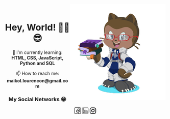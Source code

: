 <img src="https://github.com/MaikolSantos/image/blob/main/octocat-left-student.png" align="right">
<br>
<h1 align="center"> Hey, World! ✌🏾😎 </h1>

<p align="center"> 🌱 I’m currently learning: <strong>HTML, CSS, JavaScript, Python and SQL</strong></p>

<p align="center"> 📫 How to reach me: <strong>maikol.lourencon@gmail.com</strong></p>

<h3 align="center"> My Social Networks 😁 </h3>

<p align="center">
<a href="https://www.facebook.com/MaikolLourenconSantos/" target="_blank"><img align="center" src="https://github.com/MaikolSantos/image/blob/main/facebook.svg" alt="FaceBook: Maikol Lourençon dos Santos" width="20" heigth="20"/></a>
<a href="https://www.linkedin.com/in/maikol-lourencon/" target="_blank"><img align="center" src="https://github.com/MaikolSantos/image/blob/main/linkedin.svg" alt="LinkedIn: Maikol Lourençon" width="20" heigth="20"/></a>
<a href="https://www.instagram.com/maikol_lourencon/" target="_blank"><img align="center" src="https://github.com/MaikolSantos/image/blob/main/instagram.svg" alt="Instagram: Maikol Lourençon dos Santos" width="20" heigth="20"/></a>
</p>

<!--
**MaikolSantos/MaikolSantos** is a ✨ _special_ ✨ repository because its `README.md` (this file) appears on your GitHub profile.

Here are some ideas to get you started:

- 🔭 I’m currently working on ...
- 🌱 I’m currently learning ...
- 👯 I’m looking to collaborate on ...
- 🤔 I’m looking for help with ...
- 💬 Ask me about ...
- 📫 How to reach me: ...
- 😄 Pronouns: ...
- ⚡ Fun fact: ...
-->
